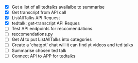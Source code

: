 - [X] Get a list of all tedtalks availaibe to summarise
- [X] Get transcript from API call
- [X] ListAllTalks API Request
- [X] tedtalk: get-transcript API Reques
- [ ] Test API endpoints for reccomendations
- [ ] reccomendations.py
- [ ] Get AI to put ListAllTalks into categories
- [ ] Create a 'chatgpt' chat will it can find yt videos and ted talks
- [ ] Summarise chosen ted talk
- [ ] Connect API to APP for tedtalks
